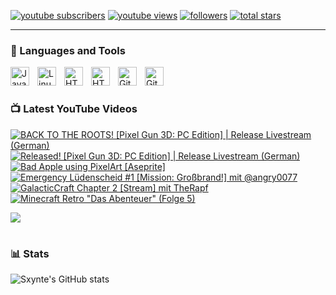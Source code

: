 
   <p align="left">
      <a href="https://www.youtube.com/@craftxultra?sub_confirmation=1">
         <img alt="youtube subscribers" title="Subscribe to my YouTube channel" src="https://custom-icon-badges.demolab.com/youtube/channel/subscribers/UC2WHjPDvbE6O328n17ZGcfg?color=%23E05D44&label=SUBSCRIBE&logo=video&logoColor=white&style=for-the-badge&labelColor=CE4630"/></a> 
      <a href="https://www.youtube.com/@craftxultra">
         <img alt="youtube views" title="YouTube views" src="https://custom-icon-badges.demolab.com/youtube/channel/views/UC2WHjPDvbE6O328n17ZGcfg?color=%23E1AD0E&logo=eye&logoColor=white&style=for-the-badge&labelColor=C79600"/></a> 
      <a href="https://github.com/Sxynte?tab=followers">
         <img alt="followers" title="Follow me on Github" src="https://custom-icon-badges.demolab.com/github/followers/ForrestKnight?color=236ad3&labelColor=1155ba&style=for-the-badge&logo=person-add&label=Follow&logoColor=white"/></a>
      <a href="https://github.com/Sxynte?tab=repositories&sort=stargazers">
         <img alt="total stars" title="Total stars on GitHub" src="https://custom-icon-badges.demolab.com/github/stars/ForrestKnight?color=55960c&style=for-the-badge&labelColor=488207&logo=star"/></a>
   </p>

---

### 🧰 Languages and Tools

<img align="left" alt="Java" width="30px" style="padding-right:10px;" src="https://cdn.jsdelivr.net/gh/devicons/devicon@latest/icons/java/java-original.svg"/>
<img align="left" alt="Linux" width="30px" style="padding-right:10px;" src="https://cdn.jsdelivr.net/gh/devicons/devicon/icons/linux/linux-original.svg" />
<img align="left" alt="HTML" width="30px" style="padding-right:10px;" src="https://cdn.jsdelivr.net/gh/devicons/devicon@latest/icons/intellij/intellij-original.svg" />
<img align="left" alt="HTML" width="30px" style="padding-right:10px;" src="https://yt3.googleusercontent.com/ytc/AIdro_nZX71KUAHdeQ0PDnYeWymu39S3kiROcyLJnmFbdln89lc=s900-c-k-c0x00ffffff-no-rj" />
<img align="left" alt="GitBook" width="30px" style="padding-right:10px;" src="https://cdn.jsdelivr.net/gh/devicons/devicon@latest/icons/gitbook/gitbook-original.svg" />
<img align="left" alt="GitHub" width="30px" style="padding-right:10px;" src="https://cdn.jsdelivr.net/gh/devicons/devicon@latest/icons/github/github-original.svg" />
<br />

#

### 📺 Latest YouTube Videos

<!-- BEGIN YOUTUBE-CARDS -->
[![BACK TO THE ROOTS! [Pixel Gun 3D: PC Edition] | Release Livestream (German)](https://ytcards.demolab.com/?id=JA2uk4DLTT0&title=BACK+TO+THE+ROOTS%21+%5BPixel+Gun+3D%3A+PC+Edition%5D+%7C+Release+Livestream+%28German%29&lang=de&timestamp=1712104549&background_color=%230d1117&title_color=%23ffffff&stats_color=%23dedede&max_title_lines=1&width=250&border_radius=5&duration=1668 "BACK TO THE ROOTS! [Pixel Gun 3D: PC Edition] | Release Livestream (German)")](https://www.youtube.com/watch?v=JA2uk4DLTT0)
[![Released! [Pixel Gun 3D: PC Edition] | Release Livestream (German)](https://ytcards.demolab.com/?id=1ZMavhUf43E&title=Released%21+%5BPixel+Gun+3D%3A+PC+Edition%5D+%7C+Release+Livestream+%28German%29&lang=de&timestamp=1712074894&background_color=%230d1117&title_color=%23ffffff&stats_color=%23dedede&max_title_lines=1&width=250&border_radius=5&duration=13072 "Released! [Pixel Gun 3D: PC Edition] | Release Livestream (German)")](https://www.youtube.com/watch?v=1ZMavhUf43E)
[![Bad Apple using PixelArt [Aseprite]](https://ytcards.demolab.com/?id=f2qH6hx2LYY&title=Bad+Apple+using+PixelArt+%5BAseprite%5D&lang=de&timestamp=1690572463&background_color=%230d1117&title_color=%23ffffff&stats_color=%23dedede&max_title_lines=1&width=250&border_radius=5&duration=230 "Bad Apple using PixelArt [Aseprite]")](https://www.youtube.com/watch?v=f2qH6hx2LYY)
[![Emergency Lüdenscheid #1 [Mission: Großbrand!] mit @angry0077](https://ytcards.demolab.com/?id=tVA922vJ0RE&title=Emergency+L%C3%BCdenscheid+%231+%5BMission%3A+Gro%C3%9Fbrand%21%5D+mit+%40angry0077&lang=de&timestamp=1679239818&background_color=%230d1117&title_color=%23ffffff&stats_color=%23dedede&max_title_lines=1&width=250&border_radius=5&duration=791 "Emergency Lüdenscheid #1 [Mission: Großbrand!] mit @angry0077")](https://www.youtube.com/watch?v=tVA922vJ0RE)
[![GalacticCraft Chapter 2 [Stream] mit TheRapf](https://ytcards.demolab.com/?id=66PTh0C3MzY&title=GalacticCraft+Chapter+2+%5BStream%5D+mit+TheRapf&lang=de&timestamp=1661617344&background_color=%230d1117&title_color=%23ffffff&stats_color=%23dedede&max_title_lines=1&width=250&border_radius=5&duration=6530 "GalacticCraft Chapter 2 [Stream] mit TheRapf")](https://www.youtube.com/watch?v=66PTh0C3MzY)
[![Minecraft Retro "Das Abenteuer" (Folge 5)](https://ytcards.demolab.com/?id=NPrZYz6sihI&title=Minecraft+Retro+%22Das+Abenteuer%22+%28Folge+5%29&lang=de&timestamp=1659012605&background_color=%230d1117&title_color=%23ffffff&stats_color=%23dedede&max_title_lines=1&width=250&border_radius=5&duration=735 "Minecraft Retro \"Das Abenteuer\" (Folge 5)")](https://www.youtube.com/watch?v=NPrZYz6sihI)
<!-- END YOUTUBE-CARDS -->

[<img src="https://custom-icon-badges.demolab.com/badge/-Subscribe%20For%20More-red?style=for-the-badge&logo=video&logoColor=white"/>](https://www.youtube.com/c/@craftxultra?sub_confirmation=1)

#

### 📊 Stats

![Sxynte's GitHub stats](https://github-readme-stats.vercel.app/api?username=Sxynte&show_icons=true&theme=gruvbox)

<!-- ![GitHub Streak](https://streak-stats.demolab.com?user=Sxynte&theme=gruvbox&border_radius=4.5) -->

#
<!--
<details>
 <summary><h3>👨‍💻 Sxynte's Coding Journey</h3></summary>
   
-->
<!--[website]: https://example.com-->
[youtube]: https://youtube.com/Sxynte
